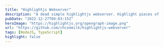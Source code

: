 ```yaml
---
title: "Highlightjs Webserver"
description: "A dead simple highlightjs webserver. Highlight pieces of codes and transform it into HTML element and stick it onto your front end web application"
pubDate: "2022-12-27T09:03:15Z"
heroImage: "https://highlightjs.org/opengraph-image.png"
url: "https://github.com/chcoomilk/highlightjs-webserver"
tags: [NodeJS, TypeScript]
highlight: false
---
```

